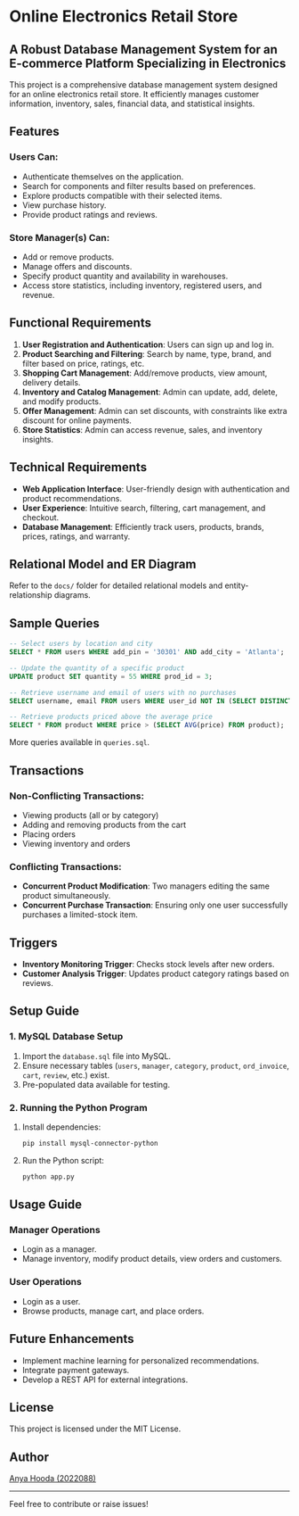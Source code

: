 # Online Electronics Retail Store

## A Robust Database Management System for an E-commerce Platform Specializing in Electronics

This project is a comprehensive database management system designed for an online electronics retail store. It efficiently manages customer information, inventory, sales, financial data, and statistical insights.

## Features

### Users Can:
- Authenticate themselves on the application.
- Search for components and filter results based on preferences.
- Explore products compatible with their selected items.
- View purchase history.
- Provide product ratings and reviews.

### Store Manager(s) Can:
- Add or remove products.
- Manage offers and discounts.
- Specify product quantity and availability in warehouses.
- Access store statistics, including inventory, registered users, and revenue.

## Functional Requirements

1. **User Registration and Authentication**: Users can sign up and log in.
2. **Product Searching and Filtering**: Search by name, type, brand, and filter based on price, ratings, etc.
3. **Shopping Cart Management**: Add/remove products, view amount, delivery details.
4. **Inventory and Catalog Management**: Admin can update, add, delete, and modify products.
5. **Offer Management**: Admin can set discounts, with constraints like extra discount for online payments.
6. **Store Statistics**: Admin can access revenue, sales, and inventory insights.

## Technical Requirements

- **Web Application Interface**: User-friendly design with authentication and product recommendations.
- **User Experience**: Intuitive search, filtering, cart management, and checkout.
- **Database Management**: Efficiently track users, products, brands, prices, ratings, and warranty.

## Relational Model and ER Diagram
Refer to the `docs/` folder for detailed relational models and entity-relationship diagrams.

## Sample Queries

```sql
-- Select users by location and city
SELECT * FROM users WHERE add_pin = '30301' AND add_city = 'Atlanta';

-- Update the quantity of a specific product
UPDATE product SET quantity = 55 WHERE prod_id = 3;

-- Retrieve username and email of users with no purchases
SELECT username, email FROM users WHERE user_id NOT IN (SELECT DISTINCT user_id FROM ord_invoice);

-- Retrieve products priced above the average price
SELECT * FROM product WHERE price > (SELECT AVG(price) FROM product);
```

More queries available in `queries.sql`.

## Transactions

### Non-Conflicting Transactions:
- Viewing products (all or by category)
- Adding and removing products from the cart
- Placing orders
- Viewing inventory and orders

### Conflicting Transactions:
- **Concurrent Product Modification**: Two managers editing the same product simultaneously.
- **Concurrent Purchase Transaction**: Ensuring only one user successfully purchases a limited-stock item.

## Triggers

- **Inventory Monitoring Trigger**: Checks stock levels after new orders.
- **Customer Analysis Trigger**: Updates product category ratings based on reviews.

## Setup Guide

### 1. MySQL Database Setup
1. Import the `database.sql` file into MySQL.
2. Ensure necessary tables (`users`, `manager`, `category`, `product`, `ord_invoice`, `cart`, `review`, etc.) exist.
3. Pre-populated data available for testing.

### 2. Running the Python Program
1. Install dependencies:
   ```bash
   pip install mysql-connector-python
   ```
2. Run the Python script:
   ```bash
   python app.py
   ```

## Usage Guide

### Manager Operations
- Login as a manager.
- Manage inventory, modify product details, view orders and customers.

### User Operations
- Login as a user.
- Browse products, manage cart, and place orders.

## Future Enhancements
- Implement machine learning for personalized recommendations.
- Integrate payment gateways.
- Develop a REST API for external integrations.

## License
This project is licensed under the MIT License.

## Author
[Anya Hooda (2022088)](https://github.com/anya2041)

---
Feel free to contribute or raise issues!

